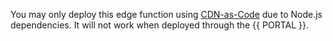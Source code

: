 <Important>

You may only deploy this edge function using [CDN-as-Code](/applications/v7/performance/cdn_as_code) due to Node.js dependencies. It will not work when deployed through the {{ PORTAL }}.

</Important>
